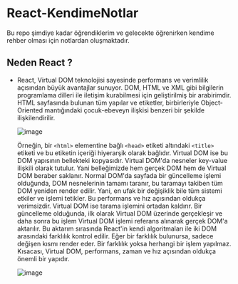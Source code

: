 # React-KendimeNotlar
Bu repo şimdiye kadar öğrendiklerim ve gelecekte öğrenirken kendime rehber olması için notlardan oluşmaktadır.

## Neden React ?

* React, Virtual DOM teknolojisi sayesinde performans ve verimlilik açısından büyük avantajlar sunuyor.
  DOM, HTML ve XML gibi bilgilerin programlama dilleri ile iletişim kurabilmesi için geliştirilmiş bir arabirimdir.
  HTML sayfasında bulunan tüm yapılar ve etiketler, birbirleriyle Object-Oriented mantığındaki çocuk-ebeveyn ilişkisi benzeri bir şekilde ilişkilendirilir.
  
  ![image](https://github.com/velihantpts/React-KendimeNotlar/assets/56006189/41bc2ef2-6ac3-4228-9a52-1e874d2cd62a)


  Örneğin, bir `<html>` elementine bağlı `<head>` etiketi altındaki `<title>` etiketi ve bu etiketin içeriği hiyerarşik olarak bağlıdır.
  Virtual DOM ise bu DOM yapısının bellekteki kopyasıdır. Virtual DOM'da nesneler key-value ilişkili olarak tutulur. Yani belleğimizde hem gerçek DOM hem de Virtual DOM beraber saklanır.
  Normal DOM'da sayfada bir güncelleme işlemi olduğunda, DOM nesnelerinin tamamı taranır, bu taramayı takiben tüm DOM yeniden render edilir. Yani, en ufak bir değişiklik bile
  tüm sistemi etkiler ve işlemi tetikler. Bu performans ve hız açısından oldukça verimsizdir. Virtual DOM ise tarama işlemini ortadan kaldırır. Bir güncelleme olduğunda, ilk olarak
  Virtual DOM üzerinde gerçekleşir ve daha sonra bu işlem Virtual DOM işlemi referans alınarak gerçek DOM'a aktarılır. Bu aktarım sırasında React'in kendi algoritmaları ile
  iki DOM arasındaki farklılık kontrol edilir. Eğer bir farklılık bulunursa, sadece değişen kısmı render eder. Bir farklılık yoksa herhangi bir işlem yapılmaz.
  Kısacası, Virtual DOM, performans, zaman ve hız açısından oldukça önemli bir yapıdır.
  
  ![image](https://github.com/velihantpts/React-KendimeNotlar/assets/56006189/d7c9a742-98a0-4cf7-a6b9-f7cd6d19e195)


